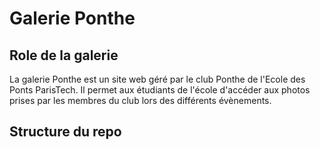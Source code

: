 # Galerie Ponthe

## Role de la galerie

La galerie Ponthe est un site web géré par le club Ponthe de l'Ecole des Ponts ParisTech. Il permet aux étudiants de l'école d'accéder aux photos prises par les membres du club lors des différents évènements.

## Structure du repo
